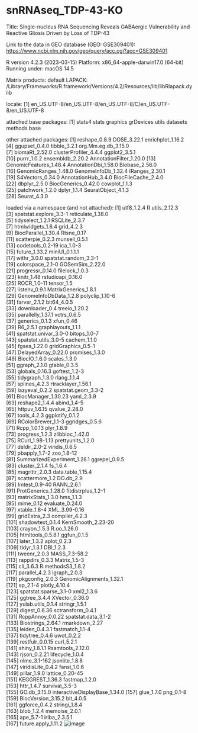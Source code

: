 # snRNAseq_TDP-43-KO
Title: Single-nucleus RNA Sequencing Reveals GABAergic Vulnerability and Reactive Gliosis Driven by Loss of TDP-43

Link to the data in GEO database (GEO: GSE309401): https://www.ncbi.nlm.nih.gov/geo/query/acc.cgi?acc=GSE309401

R version 4.2.3 (2023-03-15)
Platform: x86_64-apple-darwin17.0 (64-bit)
Running under: macOS 14.5

Matrix products: default
LAPACK: /Library/Frameworks/R.framework/Versions/4.2/Resources/lib/libRlapack.dylib

locale:
[1] en_US.UTF-8/en_US.UTF-8/en_US.UTF-8/C/en_US.UTF-8/en_US.UTF-8

attached base packages:
[1] stats4    stats     graphics  grDevices utils     datasets  methods   base     

other attached packages:
 [1] reshape_0.8.9           DOSE_3.22.1             enrichplot_1.16.2      
 [4] ggupset_0.4.0           tibble_3.2.1            org.Mm.eg.db_3.15.0    
 [7] biomaRt_2.52.0          clusterProfiler_4.4.4   ggplot2_3.5.1          
[10] purrr_1.0.2             ensembldb_2.20.2        AnnotationFilter_1.20.0
[13] GenomicFeatures_1.48.4  AnnotationDbi_1.58.0    Biobase_2.56.0         
[16] GenomicRanges_1.48.0    GenomeInfoDb_1.32.4     IRanges_2.30.1         
[19] S4Vectors_0.34.0        AnnotationHub_3.4.0     BiocFileCache_2.4.0    
[22] dbplyr_2.5.0            BiocGenerics_0.42.0     cowplot_1.1.3          
[25] patchwork_1.2.0         dplyr_1.1.4             SeuratObject_4.1.3     
[28] Seurat_4.3.0           

loaded via a namespace (and not attached):
  [1] utf8_1.2.4                    R.utils_2.12.3               
  [3] spatstat.explore_3.3-1        reticulate_1.38.0            
  [5] tidyselect_1.2.1              RSQLite_2.3.7                
  [7] htmlwidgets_1.6.4             grid_4.2.3                   
  [9] BiocParallel_1.30.4           Rtsne_0.17                   
 [11] scatterpie_0.2.3              munsell_0.5.1                
 [13] codetools_0.2-19              ica_1.0-3                    
 [15] future_1.33.2                 miniUI_0.1.1.1               
 [17] withr_3.0.0                   spatstat.random_3.3-1        
 [19] colorspace_2.1-0              GOSemSim_2.22.0              
 [21] progressr_0.14.0              filelock_1.0.3               
 [23] knitr_1.48                    rstudioapi_0.16.0            
 [25] ROCR_1.0-11                   tensor_1.5                   
 [27] listenv_0.9.1                 MatrixGenerics_1.8.1         
 [29] GenomeInfoDbData_1.2.8        polyclip_1.10-6              
 [31] farver_2.1.2                  bit64_4.0.5                  
 [33] downloader_0.4                treeio_1.20.2                
 [35] parallelly_1.37.1             vctrs_0.6.5                  
 [37] generics_0.1.3                xfun_0.46                    
 [39] R6_2.5.1                      graphlayouts_1.1.1           
 [41] spatstat.univar_3.0-0         bitops_1.0-7                 
 [43] spatstat.utils_3.0-5          cachem_1.1.0                 
 [45] fgsea_1.22.0                  gridGraphics_0.5-1           
 [47] DelayedArray_0.22.0           promises_1.3.0               
 [49] BiocIO_1.6.0                  scales_1.3.0                 
 [51] ggraph_2.1.0                  gtable_0.3.5                 
 [53] globals_0.16.3                goftest_1.2-3                
 [55] tidygraph_1.3.0               rlang_1.1.4                  
 [57] splines_4.2.3                 rtracklayer_1.56.1           
 [59] lazyeval_0.2.2                spatstat.geom_3.3-2          
 [61] BiocManager_1.30.23           yaml_2.3.9                   
 [63] reshape2_1.4.4                abind_1.4-5                  
 [65] httpuv_1.6.15                 qvalue_2.28.0                
 [67] tools_4.2.3                   ggplotify_0.1.2              
 [69] RColorBrewer_1.1-3            ggridges_0.5.6               
 [71] Rcpp_1.0.13                   plyr_1.8.9                   
 [73] progress_1.2.3                zlibbioc_1.42.0              
 [75] RCurl_1.98-1.13               prettyunits_1.2.0            
 [77] deldir_2.0-2                  viridis_0.6.5                
 [79] pbapply_1.7-2                 zoo_1.8-12                   
 [81] SummarizedExperiment_1.26.1   ggrepel_0.9.5                
 [83] cluster_2.1.4                 fs_1.6.4                     
 [85] magrittr_2.0.3                data.table_1.15.4            
 [87] scattermore_1.2               DO.db_2.9                    
 [89] lmtest_0.9-40                 RANN_2.6.1                   
 [91] ProtGenerics_1.28.0           fitdistrplus_1.2-1           
 [93] matrixStats_1.3.0             hms_1.1.3                    
 [95] mime_0.12                     evaluate_0.24.0              
 [97] xtable_1.8-4                  XML_3.99-0.16                
 [99] gridExtra_2.3                 compiler_4.2.3               
[101] shadowtext_0.1.4              KernSmooth_2.23-20           
[103] crayon_1.5.3                  R.oo_1.26.0                  
[105] htmltools_0.5.8.1             ggfun_0.1.5                  
[107] later_1.3.2                   aplot_0.2.3                  
[109] tidyr_1.3.1                   DBI_1.2.3                    
[111] tweenr_2.0.3                  MASS_7.3-58.2                
[113] rappdirs_0.3.3                Matrix_1.5-3                 
[115] cli_3.6.3                     R.methodsS3_1.8.2            
[117] parallel_4.2.3                igraph_2.0.3                 
[119] pkgconfig_2.0.3               GenomicAlignments_1.32.1     
[121] sp_2.1-4                      plotly_4.10.4                
[123] spatstat.sparse_3.1-0         xml2_1.3.6                   
[125] ggtree_3.4.4                  XVector_0.36.0               
[127] yulab.utils_0.1.4             stringr_1.5.1                
[129] digest_0.6.36                 sctransform_0.4.1            
[131] RcppAnnoy_0.0.22              spatstat.data_3.1-2          
[133] Biostrings_2.64.1             rmarkdown_2.27               
[135] leiden_0.4.3.1                fastmatch_1.1-4              
[137] tidytree_0.4.6                uwot_0.2.2                   
[139] restfulr_0.0.15               curl_5.2.1                   
[141] shiny_1.8.1.1                 Rsamtools_2.12.0             
[143] rjson_0.2.21                  lifecycle_1.0.4              
[145] nlme_3.1-162                  jsonlite_1.8.8               
[147] viridisLite_0.4.2             fansi_1.0.6                  
[149] pillar_1.9.0                  lattice_0.20-45              
[151] KEGGREST_1.36.3               fastmap_1.2.0                
[153] httr_1.4.7                    survival_3.5-3               
[155] GO.db_3.15.0                  interactiveDisplayBase_1.34.0
[157] glue_1.7.0                    png_0.1-8                    
[159] BiocVersion_3.15.2            bit_4.0.5                    
[161] ggforce_0.4.2                 stringi_1.8.4                
[163] blob_1.2.4                    memoise_2.0.1                
[165] ape_5.7-1                     irlba_2.3.5.1                
[167] future.apply_1.11.2
![image](https://github.com/user-attachments/assets/2c3bff27-b6d5-4d24-9259-80473e717131)

